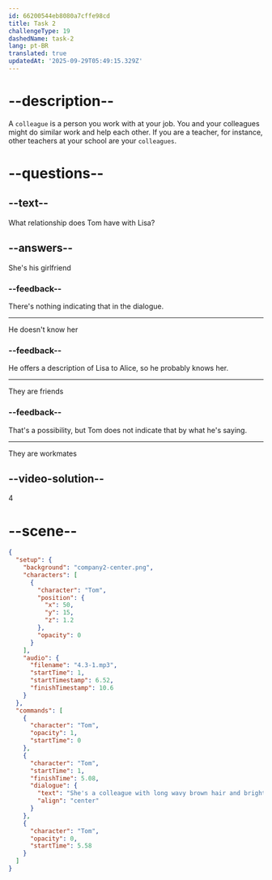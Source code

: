 ```yaml
---
id: 66200544eb8080a7cffe98cd
title: Task 2
challengeType: 19
dashedName: task-2
lang: pt-BR
translated: true
updatedAt: '2025-09-29T05:49:15.329Z'
---
```


<!-- (Audio) Tom: She's a colleague with long wavy brown hair and bright brown eyes. -->

# --description--

A `colleague` is a person you work with at your job. You and your colleagues might do similar work and help each other. If you are a teacher, for instance, other teachers at your school are your `colleagues`.

# --questions--

## --text--

What relationship does Tom have with Lisa?

## --answers--

She's his girlfriend

### --feedback--

There's nothing indicating that in the dialogue.

---

He doesn't know her

### --feedback--

He offers a description of Lisa to Alice, so he probably knows her.

---

They are friends

### --feedback--

That's a possibility, but Tom does not indicate that by what he's saying.

---

They are workmates

## --video-solution--

4

# --scene--

```json
{
  "setup": {
    "background": "company2-center.png",
    "characters": [
      {
        "character": "Tom",
        "position": {
          "x": 50,
          "y": 15,
          "z": 1.2
        },
        "opacity": 0
      }
    ],
    "audio": {
      "filename": "4.3-1.mp3",
      "startTime": 1,
      "startTimestamp": 6.52,
      "finishTimestamp": 10.6
    }
  },
  "commands": [
    {
      "character": "Tom",
      "opacity": 1,
      "startTime": 0
    },
    {
      "character": "Tom",
      "startTime": 1,
      "finishTime": 5.08,
      "dialogue": {
        "text": "She's a colleague with long wavy brown hair and bright brown eyes.",
        "align": "center"
      }
    },
    {
      "character": "Tom",
      "opacity": 0,
      "startTime": 5.58
    }
  ]
}
```
